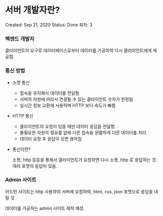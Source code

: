 # 서버 개발자란?

Created: Sep 21, 2020
Status: Done
회차: 3

### 벡엔드 개발자

클라이언트의 요구로 데이터베이스로부터 데이터를 가공하여 다시 클라이언트에게 제공함. 

### 통신 방법

- 소켓 통신
    - 접속을 유지해서 데이터를 전달함
    - 서버의 자원에 따라서 연결될 수 있는 클라이언트 숫자가 한정됨
    - 실시간 정보 교환에 사용하며 HTTP 보다 속도가 빠름

- HTTP 통신
    - 클라이언트의 요청이 있을 때만 데이터 응답을 전달함
    - 불필요한 자원의 점유를 없애 다른 접속을 원활하게 다른 데이터를 처리
    - 데이터 요청 후 응답이 오면 끊어짐

- 통신이란?

    소켓, http 등등을 통해서 클라이언트가 요청하면 다시 소켓, http 로 응답하는 것. 여러 포멧의 응답이 있음.

### Admin 사이트

어드민 사이트는 http 사용하여 서버에 요청하여, html, css, json 포멧으로 응답을 내릴 것

데이터를 가공하는 admin 사이트 제작 예정.
